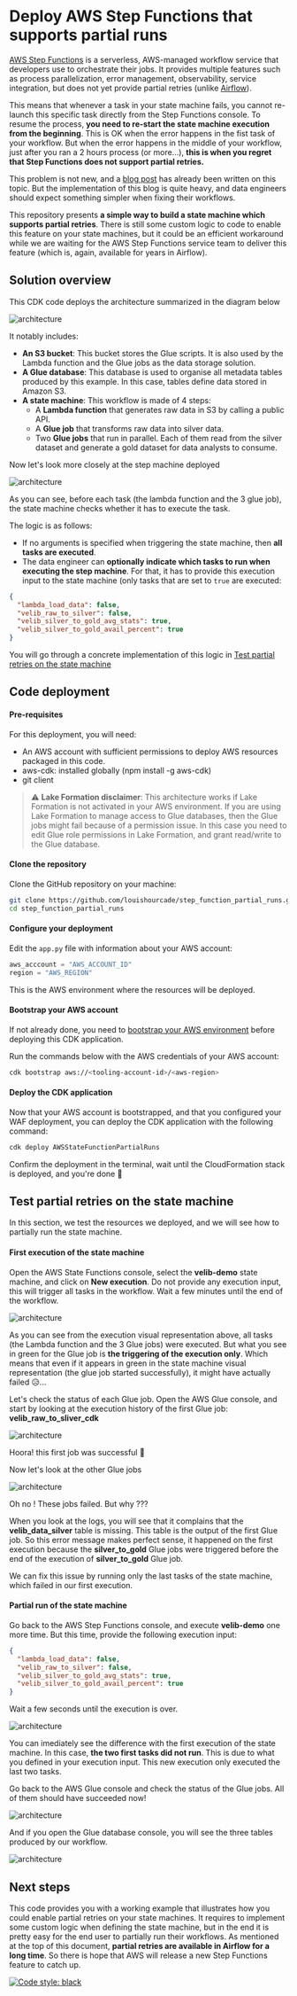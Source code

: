 # Deploy AWS Step Functions that supports partial runs

[AWS Step Functions](https://aws.amazon.com/step-functions/?step-functions.sort-by=item.additionalFields.postDateTime&step-functions.sort-order=desc)
is a serverless, AWS-managed workflow service that developers use to
orchestrate their jobs. It provides multiple features such as process parallelization,
error management, observability, service integration, but does not yet provide partial retries (unlike [Airflow](https://airflow.apache.org/docs/apache-airflow/stable/dag-run.html#re-run-tasks)).

This means that whenever a task in your state machine fails, you cannot re-launch this specific task directly from the Step Functions console.
To resume the process, **you need to re-start the state machine execution from the beginning**. This is OK when the error happens
in the fist task of your workflow. But when the error happens in the middle of your workflow, just after you ran a 2 hours process (or more...),
**this is when you regret that Step Functions does not support partial retries.**

This problem is not new, and a [blog post](https://aws.amazon.com/blogs/compute/resume-aws-step-functions-from-any-state/)
has already been written on this topic. But the implementation of this blog is quite heavy, and data engineers should expect something
simpler when fixing their workflows.

This repository presents **a simple way to build a state machine which supports partial retries**. There is still some custom logic to
code to enable this feature on your state machines, but it could be an efficient workaround while we are waiting for the AWS Step Functions
service team to deliver this feature (which is, again, available for years in Airflow).

## Solution overview

This CDK code deploys the architecture summarized in the diagram below

![architecture](assets/img/step_function_partial.png)

It notably includes:
* **An S3 bucket**: This bucket stores the Glue scripts. It is also used by the Lambda function and the Glue jobs as the data storage solution.
* **A Glue database**: This database is used to organise all metadata tables produced by this example. In this case, tables define data
  stored in Amazon S3.
* **A state machine**: This workflow is made of 4 steps:
    * A **Lambda function** that generates raw data in S3 by calling a public API.
    * A **Glue job** that transforms raw data into silver data.
    * Two **Glue jobs** that run in parallel. Each of them read from the silver dataset and generate a gold dataset for 
    data analysts to consume.
      
Now let's look more closely at the step machine deployed

![architecture](assets/img/step_function_definition.PNG)

As you can see, before each task (the lambda function and the 3 glue job), the state machine checks whether it has to execute the task.

The logic is as follows:
* If no arguments is specified when triggering the state machine, then **all tasks are executed**.
* The data engineer can **optionally indicate which tasks to run when executing the step machine**. 
  For that, it has to provide this execution input to the state machine (only tasks that are set to `true` are executed:
```json
{
  "lambda_load_data": false,
  "velib_raw_to_silver": false,
  "velib_silver_to_gold_avg_stats": true,
  "velib_silver_to_gold_avail_percent": true
}
```

You will go through a concrete implementation of this logic in [Test partial retries on the state machine](#test)

## Code deployment

#### Pre-requisites

For this deployment, you will need:
* An AWS account with sufficient permissions to deploy AWS resources packaged in this code.
* aws-cdk: installed globally (npm install -g aws-cdk) 
* git client

> :warning: **Lake Formation disclaimer**: This architecture works if Lake Formation is not activated in your AWS environment. 
> If you are using Lake Formation to manage access to Glue databases, then the Glue jobs might fail because of a permission issue.
> In this case you need to edit Glue role permissions in Lake Formation, and grant read/write to the Glue database. 

#### Clone the repository
Clone the GitHub repository on your machine:

```bash
git clone https://github.com/louishourcade/step_function_partial_runs.git
cd step_function_partial_runs
```

#### Configure your deployment

Edit the `app.py` file with information about your AWS account:

```python
aws_acccount = "AWS_ACCOUNT_ID"
region = "AWS_REGION"
```

This is the AWS environment where the resources will be deployed.

#### Bootstrap your AWS account

If not already done, you need to [bootstrap your AWS environment](https://docs.aws.amazon.com/cdk/v2/guide/bootstrapping.html) before deploying this CDK application.

Run the commands below with the AWS credentials of your AWS account:

```bash
cdk bootstrap aws://<tooling-account-id>/<aws-region>
```

#### Deploy the CDK application

Now that your AWS account is bootstrapped, and that you configured your WAF deployment, you can deploy the CDK application with the following command:

```bash
cdk deploy AWSStateFunctionPartialRuns
```

Confirm the deployment in the terminal, wait until the CloudFormation stack is deployed, and you're done 🎉

## Test partial retries on the state machine <a name="test"></a>

In this section, we test the resources we deployed, and we will see how to partially run the state machine.

#### First execution of the state machine

Open the AWS State Functions console, select the **velib-demo** state machine, and click on **New execution**. Do not provide any execution input,
this will trigger all tasks in the workflow. Wait a few minutes until the end of the workflow.

![architecture](assets/img/step_function_run_1.PNG)

As you can see from the execution visual representation above, all tasks (the Lambda function and the 3 Glue jobs) were executed.
But what you see in green for the Glue job is **the triggering of the execution only**. Which means that even if it appears in green in the state machine visual representation (the glue job started successfully),
it might have actually failed 😥...

Let's check the status of each Glue job. Open the AWS Glue console, and start by looking at the execution history of the first Glue job: **velib_raw_to_sliver_cdk**

![architecture](assets/img/glue_job_raw_silver.PNG)

Hoora! this first job was successful 🥳

Now let's look at the other Glue jobs

![architecture](assets/img/glue_job_silver_gold_avg_stats_1.PNG)

Oh no ! These jobs failed. But why ???

When you look at the logs, you will see that it complains that the **velib_data_silver** table is missing. This table is the output of the first Glue job.
So this error message makes perfect sense, it happened on the first execution because the **silver_to_gold** Glue jobs were triggered before the end
of the execution of **silver_to_gold** Glue job.

We can fix this issue by running only the last tasks of the state machine, which failed in our first execution.

#### Partial run of the state machine

Go back to the AWS Step Functions console, and execute **velib-demo** one more time. But this time, provide the following execution input:

```json
{
  "lambda_load_data": false,
  "velib_raw_to_silver": false,
  "velib_silver_to_gold_avg_stats": true,
  "velib_silver_to_gold_avail_percent": true
}
```

Wait a few seconds until the execution is over.

![architecture](assets/img/step_function_run_2.PNG)

You can imediately see the difference with the first execution of the state machine. In this case, **the two first tasks did not run**.
This is due to what you defined in your execution input. This new execution only executed the last two tasks.

Go back to the AWS Glue console and check the status of the Glue jobs. All of them should have succeeded now!

![architecture](assets/img/glue_job_silver_gold_avg_stats_2.PNG)

And if you open the Glue database console, you will see the three tables produced by our workflow.

![architecture](assets/img/glue_database.PNG)

## Next steps

This code provides you with a working example that illustrates how you could enable partial retries on your state machines.
It requires to implement some custom logic when defining the state machine, but in the end it is pretty easy for the end user to partially run their workflows.
As mentioned at the top of this document, **partial retries are available in Airflow for a long time**. So there is hope that AWS
will release a new Step Functions feature to catch up.

[![Code style: black](https://img.shields.io/badge/code%20style-black-000000.svg)](https://github.com/psf/black)